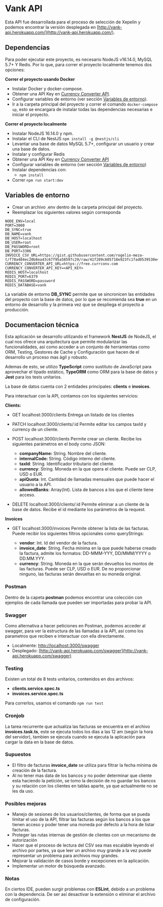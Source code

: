 # Vank API

Esta API fue desarrollada para el proceso de selección de Xepelin y podemos encontrar la versión desplegada en [http://vank-api.herokuapp.com/](http://vank-api.herokuapp.com/).

## Dependencias

Para poder ejecutar este proyecto, es necesario NodeJS v16.14.0, MySQL 5.7+ Y Redis. Por lo que, para correr el proyecto localmente tenemos dos opciones:

**Correr el proyecto usando Docker**

* Instalar Docker y docker-compose.
* Obtener una API Key en [Currency Converter API](https://free.currencyconverterapi.com/free-api-key).
* Configurar variables de entorno (ver sección [Variables de entorno](#variables-de-entorno)).
* Ir a la carpeta principal del proyecto y correr el comando ```docker-compose up```, esto se encargara de instalar todas las dependencias necesarias e iniciar el proyecto.

**Correr el proyecto localmente**

* Instalar NodeJS 16.14.0 y npm.
* Instalar el CLI de NestJS ```npm install -g @nestjs/cli```
* Levantar una base de datos MySQL 5.7+, configurar un usuario y crear una base de datos.
* Instalar y configurar Redis
* Obtener una API Key en [Currency Converter API](https://free.currencyconverterapi.com/free-api-key)
* Configurar variables de entorno (ver sección [Variables de entorno](#variables-de-entorno))
* Instalar dependencias con:
  * `npm install`
* Correr ```npm run start:dev```

## Variables de entorno
* Crear un archivo .env dentro de la carpeta principal del proyecto.
* Reemplazar los siguientes valores según corresponda
```
NODE_ENV=local
PORT=3000
DB_SYNC=true
DB_NAME=vank
DB_HOST=localhost
DB_USER=root
DB_PASSWORD=root
DB_PORT=3306
INVOICE_CSV_URL=https://gist.githubusercontent.com/rogelio-meza-t/f70a484ec20b8ea43c67f95a58597c29/raw/41f289c605718e923fc1fad0539530e4d0413a90/invoices.csv
CURRENCY_CONVERTER_API_URL=https://free.currconv.com
CURRENCY_CONVERTER_API_KEY=<API_KEY>
REDIS_HOST=localhost
REDIS_PORT=6379
REDIS_PASSWORD=password
REDIS_DATABASE=vank
```
La variable de entorno **DB_SYNC** permite que se sincronicen las entidades del proyecto con la base de datos, por lo que se recomienda sea **true** en un entorno de desarrollo y la primera vez que se despliega el proyecto a producción.

## Documentacion técnica

Esta aplicación se desarrollo utilizando el framework **NestJS** de NodeJS, el cual nos ofrece una arquitectura que permite modularizar las funcionalidades, así como acceder a un conjunto de herramientas como ORM, Testing, Gestores de Cache y Configuración que hacen de el desarrollo un proceso mas ágil y robusto.

Ademas de esto, se utilizo **TypeScript** como sustituto de JavaScript para aprovechar el tipado estático, **TypeORM** como ORM para la base de datos y **Jest** para los tests unitarios.

La base de datos cuenta con 2 entidades principales: **clients** e **invoices**.

Para interactuar con la API, contamos con los siguientes servicios:

**Clients:**
* GET localhost:3000/clients
Entrega un listado de los clientes

* PATCH localhost:3000/clients/:id
Permite editar los campos taxId y currency de un cliente.

* POST localhost:3000/clients
Permite crear un cliente. Recibe los siguientes parámetros en el body como JSON:
	* **companyName:** String. Nombre del cliente.
	* **internalCode:** String. Código interno del cliente.
	* **taxId**: String. Identificador tributario del cliente.
	* **currency**: String. Moneda en la que opera el cliente. Puede ser CLP, USD o EUR.
	* **apiQuota**: Int. Cantidad de llamadas mensuales que puede hacer el usuario a la API.
	* **allowedBanks**: Array(Int). Lista de bancos a los que el cliente tiene acceso.
* DELETE localhost:3000/clients/:id
Permite eliminar a un cliente de la base de datos. Recibe el id mediante los parámetros de la request.

**Invoices**
* GET localhost:3000/invoices
Permite obtener la lista de las facturas. Puede recibir los siguientes filtros opcionales como queryStrings:

	* **vendor**: Int. Id del vendor de la factura.
	* **invoice_date**: String. Fecha mínima en la que puede haberse creado la factura, admite los formatos: DD-MMM-YYY, DD/MMM/YYYY o DD.MM.YYY.
	* **currency**: String. Moneda en la que serán devueltos los montos de las facturas. Puede ser CLP, USD o EUR. De no proporcionar ninguno, las facturas serán devueltas en su moneda original.

###  Postman

Dentro de la capeta **postman** podemos encontrar una colección con ejemplos de cada llamada que pueden ser importadas para probar la API.

### Swagger

Como alternativa a hacer peticiones en Postman, podemos acceder al swagger, para ver la estructura de las llamadas a la API, así como los parametros que reciben e interactuar con ella directamente.
* Localmente: [http://localhost:3000/swagger](http://localhost:3000/swagger)
* Desplegado: [http://vank-api.herokuapp.com/swagger](http://vank-api.herokuapp.com/swagger)

### Testing

Existen un total de 8 tests unitarios, contenidos en dos archivos:

* **clients.service.spec.ts**
* **invoices.service.spec.ts**

Para correrlos, usamos el comando ```npm run test```

### Cronjob

La tarea recurrente que actualiza las facturas se encuentra en el archivo **invoices.task.ts**, este se ejecuta todos los días a las 12 am (según la hora del servidor), tambien se ejecuta cuando se ejecuta la aplicación para cargar la data en la base de datos.


	 
### Supuestos
* El filtro de facturas **invoice_date** se utiliza para filtrar la fecha mínima de creación de la factura.
* Al no tener mas data de los bancos y no poder determinar que cliente esta haciendo la petición, se tomo la decisión de no guardar los bancos y su relación con los clientes en tablas aparte, ya que actualmente no se les da uso.

### Posibles mejoras
* Manejo de sesiones de los usuarios/clientes, de forma que se pueda limitar el uso de la API, filtrar las facturas según los bancos a los que tienen acceso y poder tener una moneda por defecto a la hora de listar facturas.
* Proteger las rutas internas de gestión de clientes con un mecanismo de autorización
* Hacer que el proceso de lectura del CSV sea mas escalable leyendo el archivo por partes, ya que leer un archivo muy grande a la vez puede representar un problema para archivos muy grandes.
* Mejorar la validación de casos borde y excepciones en la aplicación.
* Implementar un motor de búsqueda avanzado.

### Notas

En ciertos IDE, pueden surgir problemas con **ESLint**, debido a un problema con la dependencia. De ser así desactivar la extensión o eliminar el archivo de configuración.